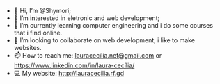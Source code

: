 - 👋 Hi, I’m @Shymori;
- 👀 I’m interested in eletronic and web development;
- 🌱 I’m currently learning computer engineering and i do some courses that i find online.
- 💞️ I’m looking to collaborate on web development, i like to make websites.
- 📫 How to reach me: lauracecilia.net@gmail.com or https://www.linkedin.com/in/laura-cecília/
- 💻 My website: http://lauracecilia.rf.gd
